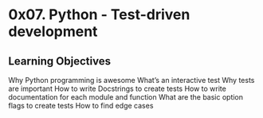 # 0x07. Python - Test-driven development

## Learning Objectives

Why Python programming is awesome
What’s an interactive test
Why tests are important
How to write Docstrings to create tests
How to write documentation for each module and function
What are the basic option flags to create tests
How to find edge cases